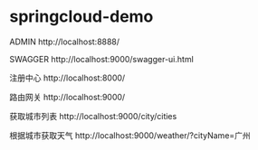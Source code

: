 # springcloud-demo

ADMIN http://localhost:8888/

SWAGGER http://localhost:9000/swagger-ui.html

注册中心 http://localhost:8000/

路由网关 http://localhost:9000/

获取城市列表 http://localhost:9000/city/cities

根据城市获取天气 http://localhost:9000/weather/?cityName=广州